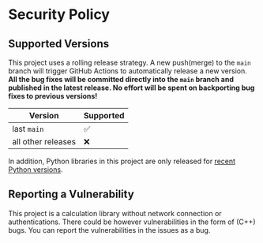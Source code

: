 <!--
SPDX-FileCopyrightText: 2022 Contributors to the Power Grid Model project <dynamic.grid.calculation@alliander.com>

SPDX-License-Identifier: MPL-2.0
-->

# Security Policy

## Supported Versions

This project uses a rolling release strategy. A new push(merge) to the `main` branch will trigger GitHub Actions to automatically release a new version. **All the bug fixes will be committed directly into the `main` branch and published in the latest release. 
No effort will be spent on backporting bug fixes to previous versions!**

| Version            | Supported |
| ------------------ | --------- |
| last `main`        | &#9989;   |
| all other releases | &#10060;  |

In addition, Python libraries in this project are only released for [recent Python versions](./RELEASE.md#supported-python-versions).

## Reporting a Vulnerability

This project is a calculation library without network connection or authentications.
There could be however vulnerabilities in the form of (C++) bugs.
You can report the vulnerabilities in the issues as a bug.
